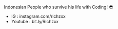Indonesian People who survive his life with Coding! 😎
- IG : instagram.com/richzxx
- Youtube : bit.ly/Richzxx

<!---
richzxx/richzxx is a ✨ special ✨ repository because its `README.md` (this file) appears on your GitHub profile.
You can click the Preview link to take a look at your changes.
--->
